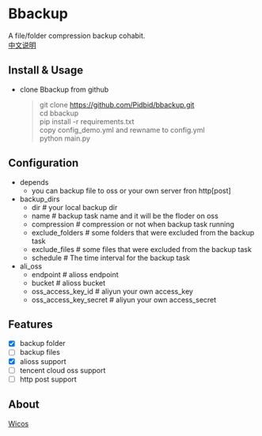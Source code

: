 # Bbackup
A file/folder compression backup cohabit.  
[中文说明](https://github.com/Pidbid/bbackup/blob/main/README_ZH.md)

## Install & Usage 
- clone Bbackup from github  
  > git clone https://github.com/Pidbid/bbackup.git  
  > cd bbackup  
  > pip install -r requirements.txt  
  > copy config_demo.yml and rewname to config.yml  
  > python main.py

## Configuration  
- depends  
  - you can backup file to oss or your own server fron http[post]  
- backup_dirs  
  - dir # your local backup dir  
  - name # backup task name and it will be the floder on oss  
  - compression # compression or not when backup task running  
  - exclude_folders # some folders that were excluded from the backup task
  - exclude_files # some files that were excluded from the backup task  
  - schedule # The time interval for the backup task  
- ali_oss  
  - endpoint # alioss endpoint  
  - bucket # alioss bucket  
  - oss_access_key_id # aliyun your own access_key  
  - oss_access_key_secret # aliyun your own access_secret  

## Features
- [x] backup folder  
- [ ] backup files  
- [x] alioss support  
- [ ] tencent cloud oss support  
- [ ] http post support  

## About  
[Wicos](https://www.wicos.me)
